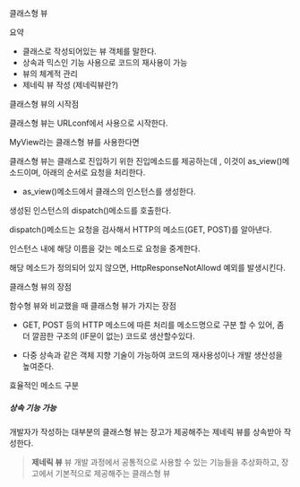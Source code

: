 클래스형 뷰

요약

- 클래스로 작성되어있는 뷰 객체를 말한다. 
- 상속과 믹스인 기능 사용으로 코드의 재사용이 가능
- 뷰의 체계적 관리
- 제네릭 뷰 작성 (제네릭뷰란?)

클래스형 뷰의 시작점

클래스형 뷰는 URLconf에서 사용으로 시작한다. 

MyView라는 클래스형 뷰를 사용한다면 

클래스형 뷰는 클래스로 진입하기 위한 진입메소드를 제공하는데 , 이것이 as_view()메소드이며, 아래의 순서로 요청을 처리한다. 



- as_view()메소드에서 클래스의 인스턴스를 생성한다. 

생성된 인스턴스의 dispatch()메소드를 호출한다. 

dispatch()메소드는 요청을 검사해서 HTTP의 메소드(GET, POST)를 알아낸다. 

인스턴스 내에 해당 이름을 갖는 메소드로 요청을 중계한다.

해당 메소드가 정의되어 있지 않으면, HttpResponseNotAllowd 예외를 발생시킨다.





클래스형 뷰의 장점

함수형 뷰와 비교했을 때 클래스형 뷰가 가지는 장점

- GET, POST 등의 HTTP 메소드에 따른 처리를 메소드명으로 구분 할 수 있어, 좀 더 깔끔한 구조의 (IF문이 없는) 코드로 생산할수있다. 

- 다중 상속과 같은 객체 지향 기술이 가능하여 코드의 재사용성이나 개발 생산성을 높여준다.



효율적인 메소드 구분



##### 상속 기능 가능

개발자가 작성하는 대부분의 클래스형 뷰는 장고가 제공해주는 제네릭 뷰를 상속받아 작성한다.

> **제네릭 뷰**
> 뷰 개발 과정에서 공통적으로 사용할 수 있는 기능들을 추상화하고, 장고에서 기본적으로 제공해주는 클래스형 뷰